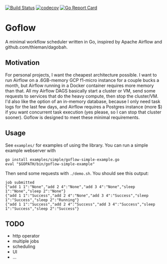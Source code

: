 [![Build Status](https://travis-ci.org/fieldryand/goflow.svg?branch=master)](https://travis-ci.org/fieldryand/goflow)
[![codecov](https://codecov.io/gh/fieldryand/goflow/branch/master/graph/badge.svg)](https://codecov.io/gh/fieldryand/goflow)
[![Go Report Card](https://goreportcard.com/badge/github.com/fieldryand/goflow)](https://goreportcard.com/report/github.com/fieldryand/goflow)

# Goflow

A minimal workflow scheduler written in Go, inspired by Apache Airflow and github.com/thieman/dagobah.

## Motivation

For personal projects, I want the cheapest architecture possible. I want to run Airflow on a .6GB-memory GCP f1-micro instance for a couple bucks a month, but Airflow running in a Docker container requires more memory than that. All my Airflow DAGS basically start a cluster or VM, send some requests to services that do the heavy compute, then stop the cluster/VM. I'd also like the option of an in-memory database, because I only need task logs for the last few days, and Airflow requires a Postgres instance (more $) if you want concurrent task execution (yes please, so I can stop that cluster sooner). Goflow is designed to meet these minimal requirements.

## Usage

See `examples/` for examples of using the library. You can run a simple example webserver with
```
go install examples/simple/goflow-simple-example.go
eval "$GOPATH/bin/goflow-simple-example"
```

Then send some requests with `./demo.sh`. You should see this output:
```
job submitted
{"add 1 1":"None","add 2 4":"None","add 3 4":"None","sleep 1":"None","sleep 2":"None"}
{"add 1 1":"Success","add 2 4":"None","add 3 4":"Success","sleep 1":"Success","sleep 2":"Running"}
{"add 1 1":"Success","add 2 4":"Success","add 3 4":"Success","sleep 1":"Success","sleep 2":"Success"}
```

## TODO

- http operator
- multiple jobs
- scheduling
- UI
- ...
